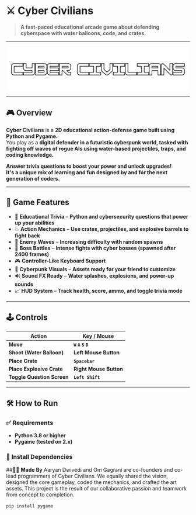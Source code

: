 # ⚔️ **Cyber Civilians**

> **A fast-paced educational arcade game about defending cyberspace with water balloons, code, and crates.**

---

![Cyber Civilians Banner](assets/Title.png)  

---

## 🎮 **Overview**

**Cyber Civilians** is a **2D educational action-defense game built using Python and Pygame.**  
You play as a **digital defender in a futuristic cyberpunk world, tasked with fighting off waves of rogue AIs using water-based projectiles, traps, and coding knowledge.**  

**Answer trivia questions to boost your power and unlock upgrades!**  
**It's a unique mix of learning and fun designed by and for the next generation of coders.**

---

## 🧩 **Game Features**

- 🧠 **Educational Trivia** – **Python and cybersecurity questions that power up your abilities**  
- 💥 **Action Mechanics** – **Use crates, projectiles, and explosive barrels to fight back**  
- 👾 **Enemy Waves** – **Increasing difficulty with random spawns**  
- 🦾 **Boss Battles** – **Intense fights with cyber bosses (spawned after 2400 frames)**  
- 🎮 **Controller-Like Keyboard Support**  
- 🎨 **Cyberpunk Visuals** – **Assets ready for your friend to customize**  
- 🔊 **Sound FX Ready** – **Water splashes, explosions, and power-up sounds**  
- 📈 **HUD System** – **Track health, score, ammo, and toggle trivia mode**  

---

## 🕹️ **Controls**

| **Action**                  | **Key / Mouse**           |
|----------------------------|--------------------------|
| **Move**                   | **`W` `A` `S` `D`**      |
| **Shoot (Water Balloon)**  | **Left Mouse Button**     |
| **Place Crate**            | **`Spacebar`**           |
| **Place Explosive Crate**  | **Right Mouse Button**    |
| **Toggle Question Screen** | **`Left Shift`**         |

---

## 🛠️ **How to Run**

### ✅ **Requirements**

- **Python 3.8 or higher**  
- **Pygame (tested on 2.x)**  

### 🔧 **Install Dependencies**


##👨‍💻 **Made By**
Aaryan Dwivedi and Om Gagrani are co-founders and co-lead programmers of Cyber Civilians.
We equally shared the vision, designed the core gameplay, coded the mechanics, and crafted the art assets.
This project is the result of our collaborative passion and teamwork from concept to completion.

```bash
pip install pygame